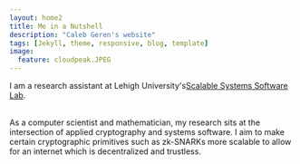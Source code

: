 ```yaml
---
layout: home2
title: Me in a Nutshell
description: "Caleb Geren's website"
tags: [Jekyll, theme, responsive, blog, template]
image:
  feature: cloudpeak.JPEG
---
```


I am a research assistant at Lehigh University's<a href="https://wordpress.lehigh.edu/sss/" target="_blank">Scalable Systems Software Lab</a>.

<br />
As a computer scientist and mathematician, my research sits at the intersection of applied cryptography and systems software. I aim to make certain cryptographic primitives such as zk-SNARKs more scalable to allow for an internet which is decentralized and trustless. 

